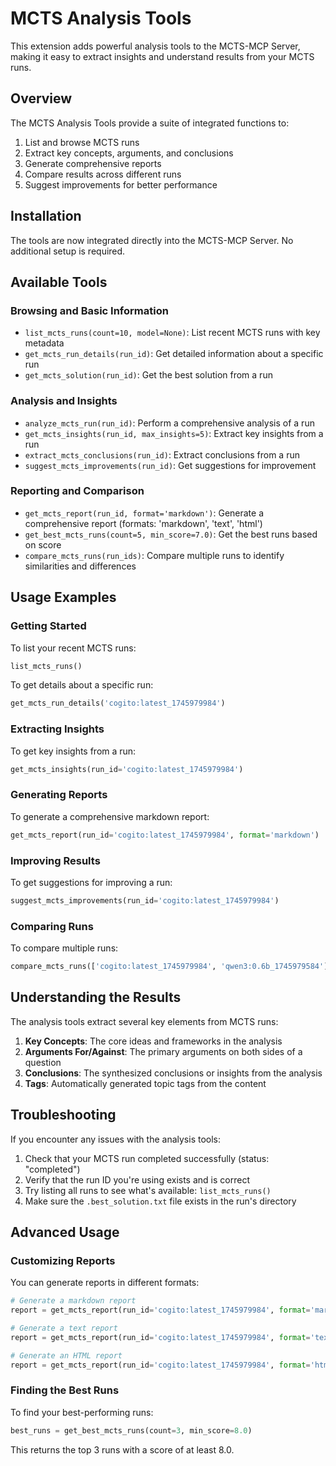 # MCTS Analysis Tools

This extension adds powerful analysis tools to the MCTS-MCP Server, making it easy to extract insights and understand results from your MCTS runs.

## Overview

The MCTS Analysis Tools provide a suite of integrated functions to:

1. List and browse MCTS runs
2. Extract key concepts, arguments, and conclusions
3. Generate comprehensive reports
4. Compare results across different runs
5. Suggest improvements for better performance

## Installation

The tools are now integrated directly into the MCTS-MCP Server. No additional setup is required.

## Available Tools

### Browsing and Basic Information

- `list_mcts_runs(count=10, model=None)`: List recent MCTS runs with key metadata
- `get_mcts_run_details(run_id)`: Get detailed information about a specific run
- `get_mcts_solution(run_id)`: Get the best solution from a run

### Analysis and Insights

- `analyze_mcts_run(run_id)`: Perform a comprehensive analysis of a run
- `get_mcts_insights(run_id, max_insights=5)`: Extract key insights from a run
- `extract_mcts_conclusions(run_id)`: Extract conclusions from a run
- `suggest_mcts_improvements(run_id)`: Get suggestions for improvement

### Reporting and Comparison

- `get_mcts_report(run_id, format='markdown')`: Generate a comprehensive report (formats: 'markdown', 'text', 'html')
- `get_best_mcts_runs(count=5, min_score=7.0)`: Get the best runs based on score
- `compare_mcts_runs(run_ids)`: Compare multiple runs to identify similarities and differences

## Usage Examples

### Getting Started

To list your recent MCTS runs:

```python
list_mcts_runs()
```

To get details about a specific run:

```python
get_mcts_run_details('cogito:latest_1745979984')
```

### Extracting Insights

To get key insights from a run:

```python
get_mcts_insights(run_id='cogito:latest_1745979984')
```

### Generating Reports

To generate a comprehensive markdown report:

```python
get_mcts_report(run_id='cogito:latest_1745979984', format='markdown')
```

### Improving Results

To get suggestions for improving a run:

```python
suggest_mcts_improvements(run_id='cogito:latest_1745979984')
```

### Comparing Runs

To compare multiple runs:

```python
compare_mcts_runs(['cogito:latest_1745979984', 'qwen3:0.6b_1745979584'])
```

## Understanding the Results

The analysis tools extract several key elements from MCTS runs:

1. **Key Concepts**: The core ideas and frameworks in the analysis
2. **Arguments For/Against**: The primary arguments on both sides of a question
3. **Conclusions**: The synthesized conclusions or insights from the analysis
4. **Tags**: Automatically generated topic tags from the content

## Troubleshooting

If you encounter any issues with the analysis tools:

1. Check that your MCTS run completed successfully (status: "completed")
2. Verify that the run ID you're using exists and is correct
3. Try listing all runs to see what's available: `list_mcts_runs()`
4. Make sure the `.best_solution.txt` file exists in the run's directory

## Advanced Usage

### Customizing Reports

You can generate reports in different formats:

```python
# Generate a markdown report
report = get_mcts_report(run_id='cogito:latest_1745979984', format='markdown')

# Generate a text report
report = get_mcts_report(run_id='cogito:latest_1745979984', format='text')

# Generate an HTML report
report = get_mcts_report(run_id='cogito:latest_1745979984', format='html')
```

### Finding the Best Runs

To find your best-performing runs:

```python
best_runs = get_best_mcts_runs(count=3, min_score=8.0)
```

This returns the top 3 runs with a score of at least 8.0.
